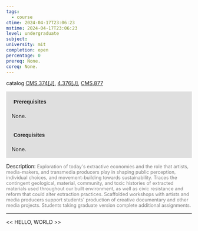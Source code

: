 ```yaml
---
tags:
  - course
ctime: 2024-04-17T23:06:23
mstime: 2024-04-17T23:06:23
level: undergraduate
subject: 
university: mit
completion: open
percentage: 0
prereq: None.
coreq: None.
---
```


catalog [CMS.374[J]](http://student.mit.edu/catalog/mCMSa.html#CMS.374), [4.376[J]](http://student.mit.edu/catalog/m4c.html#4.376), [CMS.877](http://student.mit.edu/catalog/mCMSa.html#CMS.877)

<span style="display: block; padding: 15px; background-color: rgb(100, 100, 100, 0.2);"><font id="m_prereq70_0" style="display: block; font-family: Arial, sans-serif; font-weight: bold; padding: 5px">Prerequisites</font><br><span id="prereq70_0">None.</span></span>
<span style="display: block; padding: 15px; background-color: rgb(100, 100, 100, 0.2);"><font id="m_coreq70_0" style="display: block; font-family: Arial, sans-serif; font-weight: bold; padding: 5px">Corequisites</font><br><span id="coreq70_0">None.</span></span>

<font style="">Description:</font>
<font style="color: grey; font-size: 0.8rem;">Exploration of today's extractive economies and the role that artists, media-makers, and transmedia producers play in shaping public perception, individual choices, and movement-building towards sustainability. Traces the contingent geological, material, community, and toxic histories of extracted materials used throughout our built environment, as well as civic resistance and reform that could alter extraction practices. Scaffolded workshops with artists and media producers support students' production of creative documentary and other media projects. Students taking graduate version complete additional assignments.</font>



---

<< HELLO, WORLD >>
